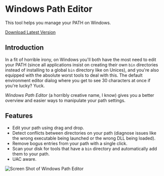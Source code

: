 Windows Path Editor
===================

This tool helps you manage your PATH on Windows.

[Download Latest Version](https://github.com/rix0rrr/WindowsPathEditor/releases/download/1.4/WindowsPathEditor.zip)

Introduction
-----------

In a fit of horrible irony, on Windows you'll both have the most need to edit
your PATH (since all applications insist on creating their own `bin`
directories instead of installing to a global `bin` directory like on Unices),
and you're also equipped with the absolute worst tools to deal with this. The
default environment editor dialog where you get to see 30 characters at once if
you're lucky? Yuck.

*Windows Path Editor* (a horribly creative name, I know) gives you a
better overview and easier ways to manipulate your path settings.

Features
-----------

- Edit your path using drag and drop.
- Detect conflicts between directories on your path (diagnose issues like the
  wrong executable being launched or the wrong DLL being loaded).
- Remove bogus entries from your path with a single click.
- Scan your disk for tools that have a `bin` directory and automatically add
  them to your path.
- UAC aware.

![Screen Shot of Windows Path Editor](https://raw.github.com/rix0rrr/WindowsPathEditor/master/screenshot.png)
